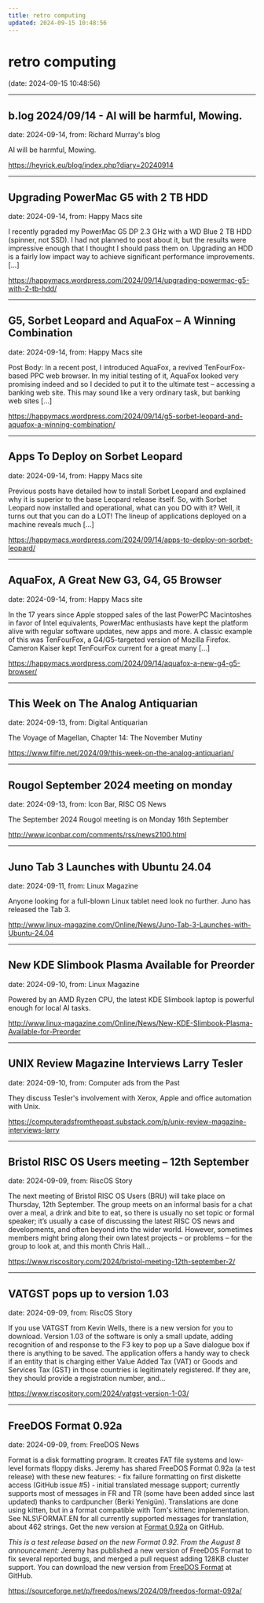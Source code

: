 ```yaml
---
title: retro computing
updated: 2024-09-15 10:48:56
---
```


# retro computing

(date: 2024-09-15 10:48:56)

---

## b.log 2024/09/14 - AI will be harmful, Mowing.

date: 2024-09-14, from: Richard Murray's blog

AI will be harmful, Mowing. 

<https://heyrick.eu/blog/index.php?diary=20240914>

---

## Upgrading PowerMac G5 with 2 TB HDD

date: 2024-09-14, from: Happy Macs site

I recently pgraded my PowerMac G5 DP 2.3 GHz with a WD Blue 2 TB HDD (spinner, not SSD). I had not planned to post about it, but the results were impressive enough that I thought I should pass them on. Upgrading an HDD is a fairly low impact way to achieve significant performance improvements. [&#8230;] 

<https://happymacs.wordpress.com/2024/09/14/upgrading-powermac-g5-with-2-tb-hdd/>

---

## G5, Sorbet Leopard and AquaFox – A Winning Combination

date: 2024-09-14, from: Happy Macs site

Post Body: In a recent post, I introduced AquaFox, a revived TenFourFox-based PPC web browser. In my initial testing of it, AquaFox looked very promising indeed and so I decided to put it to the ultimate test – accessing a banking web site. This may sound like a very ordinary task, but banking web sites [&#8230;] 

<https://happymacs.wordpress.com/2024/09/14/g5-sorbet-leopard-and-aquafox-a-winning-combination/>

---

## Apps To Deploy on Sorbet Leopard

date: 2024-09-14, from: Happy Macs site

Previous posts have detailed how to install Sorbet Leopard and explained why it is superior to the base Leopard release itself. So, with Sorbet Leopard now installed and operational, what can you DO with it? Well, it turns out that you can do a LOT! The lineup of applications deployed on a machine reveals much [&#8230;] 

<https://happymacs.wordpress.com/2024/09/14/apps-to-deploy-on-sorbet-leopard/>

---

## AquaFox, A Great New G3, G4, G5 Browser

date: 2024-09-14, from: Happy Macs site

In the 17 years since Apple stopped sales of the last PowerPC Macintoshes in favor of Intel equivalents, PowerMac enthusiasts have kept the platform alive with regular software updates, new apps and more. A classic example of this was TenFourFox, a G4/G5-targeted version of Mozilla Firefox. Cameron Kaiser kept TenFourFox current for a great many [&#8230;] 

<https://happymacs.wordpress.com/2024/09/14/aquafox-a-new-g4-g5-browser/>

---

## This Week on The Analog Antiquarian

date: 2024-09-13, from: Digital Antiquarian

The Voyage of Magellan, Chapter 14: The November Mutiny 

<https://www.filfre.net/2024/09/this-week-on-the-analog-antiquarian/>

---

## Rougol September 2024 meeting on monday

date: 2024-09-13, from: Icon Bar, RISC OS News

The September 2024 Rougol meeting is on Monday 16th September 

<http://www.iconbar.com/comments/rss/news2100.html>

---

## Juno Tab 3 Launches with Ubuntu 24.04

date: 2024-09-11, from: Linux Magazine

<p>Anyone looking for a full-blown Linux tablet need look no further. Juno has released the Tab 3.</p> 

<http://www.linux-magazine.com/Online/News/Juno-Tab-3-Launches-with-Ubuntu-24.04>

---

## New KDE Slimbook Plasma Available for Preorder

date: 2024-09-10, from: Linux Magazine

<p>Powered by an AMD Ryzen CPU, the latest KDE Slimbook laptop is powerful enough for local AI tasks.</p> 

<http://www.linux-magazine.com/Online/News/New-KDE-Slimbook-Plasma-Available-for-Preorder>

---

## UNIX Review Magazine Interviews Larry Tesler

date: 2024-09-10, from: Computer ads from the Past

They discuss Tesler's involvement with Xerox, Apple and office automation with Unix. 

<https://computeradsfromthepast.substack.com/p/unix-review-magazine-interviews-larry>

---

## Bristol RISC OS Users meeting – 12th September

date: 2024-09-09, from: RiscOS Story

The next meeting of Bristol RISC OS Users (BRU) will take place on Thursday, 12th September. The group meets on an informal basis for a chat over a meal, a drink and bite to eat, so there is usually no set topic or formal speaker; it&#8217;s usually a case of discussing the latest RISC OS news and developments, and often beyond into the wider world. However, sometimes members might bring along their own latest projects &#8211; or problems &#8211; for the group to look at, and this month Chris Hall&#8230; 

<https://www.riscository.com/2024/bristol-meeting-12th-september-2/>

---

## VATGST pops up to version 1.03

date: 2024-09-09, from: RiscOS Story

If you use VATGST from Kevin Wells, there is a new version for you to download. Version 1.03 of the software is only a small update, adding recognition of and response to the F3 key to pop up a Save dialogue box if there is anything to be saved. The application offers a handy way to check if an entity that is charging either Value Added Tax (VAT) or Goods and Services Tax (GST) in those countries is legitimately registered. If they are, they should provide a registration number, and&#8230; 

<https://www.riscository.com/2024/vatgst-version-1-03/>

---

## FreeDOS Format 0.92a

date: 2024-09-09, from: FreeDOS News

<div class="markdown_content"><p>Format is a disk formatting program. It creates FAT file systems and low-level formats floppy disks. Jeremy has shared FreeDOS Format 0.92a (a test release) with these new features: - fix failure formatting on first diskette access (GitHub issue #5) - initial translated message support; currently supports most of messages in FR and TR (some have been added since last updated) thanks to cardpuncher (Berki Yenigün). Translations are done using kitten, but in a format compatible with Tom's kittenc implementation. See NLS\FORMAT.EN for all currently supported messages for translation, about 462 strings. Get the new version at <a class="" href="https://github.com/FDOS/format/releases/tag/v0.92a" rel="nofollow">Format 0.92a</a> on GitHub.</p>
<p><em>This is a test release based on the new Format 0.92. From the August 8 announcement:</em> Jeremy has published a new version of FreeDOS Format to fix several reported bugs, and merged a pull request adding 128KB cluster support. You can download the new version from <a class="" href="https://github.com/FDOS/format" rel="nofollow">FreeDOS Format</a> at GitHub.</p></div> 

<https://sourceforge.net/p/freedos/news/2024/09/freedos-format-092a/>

